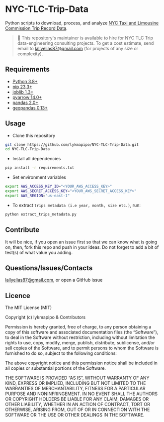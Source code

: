 # NYC-TLC-Trip-Data

Python scripts to download, process, and analyze [NYC Taxi and Limousine Commission Trip Record Data](https://www.nyc.gov/site/tlc/about/tlc-trip-record-data.page).

> 👋 This repository's maintainer is available to hire for NYC TLC Trip data-engineering consulting projects. To get a cost estimate, send email to lallyelias87@gmail.com (for projects of any size or complexity).

## Requirements

- [Python 3.8+](https://www.python.org/)
- [pip 23.3+](https://github.com/pypa/pip)
- [joblib 1.3+](https://github.com/joblib/joblib)
- [pyarrow 14.0+](https://github.com/apache/arrow)
- [pandas 2.0+](https://github.com/pandas-dev/pandas)
- [geopandas 0.13+](https://github.com/geopandas/geopandas)

## Usage

- Clone this repository
```sh
git clone https://github.com/lykmapipo/NYC-TLC-Trip-Data.git
cd NYC-TLC-Trip-Data
```

- Install all dependencies

```sh
pip install -r requirements.txt
```

- Set environment variables
```sh
export AWS_ACCESS_KEY_ID="<YOUR_AWS_ACCESS_KEY>"
export AWS_SECRET_ACCESS_KEY="<YOUR_AWS_SECRET_ACCESS_KEY>"
export AWS_REGION="us-east-1"
```

- To extract `trips metadata (i.e year, month, size etc.)`, run:
```sh
python extract_trips_metadata.py
```


## Contribute

It will be nice, if you open an issue first so that we can know what is going on, then, fork this repo and push in your ideas. Do not forget to add a bit of test(s) of what value you adding.

## Questions/Issues/Contacts

lallyelias87@gmail.com, or open a GitHub issue


## Licence

The MIT License (MIT)

Copyright (c) lykmapipo & Contributors

Permission is hereby granted, free of charge, to any person obtaining a copy of this software and associated documentation files (the “Software”), to deal in the Software without restriction, including without limitation the rights to use, copy, modify, merge, publish, distribute, sublicense, and/or sell copies of the Software, and to permit persons to whom the Software is furnished to do so, subject to the following conditions:

The above copyright notice and this permission notice shall be included in all copies or substantial portions of the Software.

THE SOFTWARE IS PROVIDED “AS IS”, WITHOUT WARRANTY OF ANY KIND, EXPRESS OR IMPLIED, INCLUDING BUT NOT LIMITED TO THE WARRANTIES OF MERCHANTABILITY, FITNESS FOR A PARTICULAR PURPOSE AND NONINFRINGEMENT. IN NO EVENT SHALL THE AUTHORS OR COPYRIGHT HOLDERS BE LIABLE FOR ANY CLAIM, DAMAGES OR OTHER LIABILITY, WHETHER IN AN ACTION OF CONTRACT, TORT OR OTHERWISE, ARISING FROM, OUT OF OR IN CONNECTION WITH THE SOFTWARE OR THE USE OR OTHER DEALINGS IN THE SOFTWARE.
